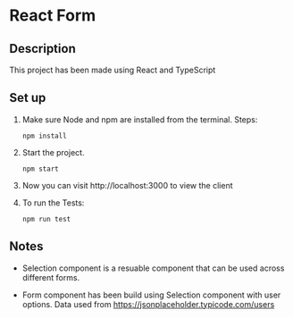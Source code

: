 # React Form

## Description
This project has been made using React and TypeScript 

## Set up
1. Make sure Node and npm are installed from the terminal. Steps:

    ```
    npm install
    ```

2. Start the project.

    ```
    npm start
    ```

3. Now you can visit http://localhost:3000 to view the client

4. To run the Tests: 

    ```
    npm run test
    ```

## Notes

* Selection component is a resuable component that can be used across different forms.

* Form component has been build using Selection component with user options. Data used from https://jsonplaceholder.typicode.com/users




  
